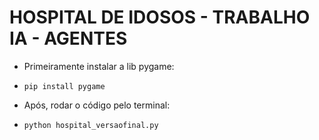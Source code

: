 # HOSPITAL DE IDOSOS - TRABALHO IA - AGENTES

  * Primeiramente instalar a lib pygame:

  * ```
    pip install pygame
    ```

  * Após, rodar o código pelo terminal:
  
  * ```
    python hospital_versaofinal.py
    
    ```
 
    